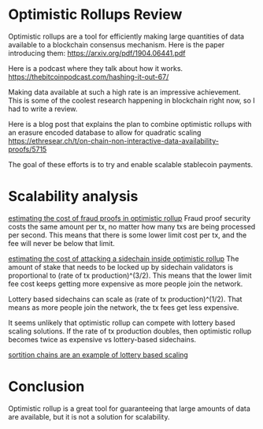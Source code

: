 Optimistic Rollups Review
===========

Optimistic rollups are a tool for efficiently making large quantities of data available to a blockchain consensus mechanism. Here is the paper introducing them: https://arxiv.org/pdf/1904.06441.pdf

Here is a podcast where they talk about how it works. https://thebitcoinpodcast.com/hashing-it-out-67/

Making data available at such a high rate is an impressive achievement. This is some of the coolest research happening in blockchain right now, so I had to write a review.

Here is a blog post that explains the plan to combine optimistic rollups with an erasure encoded database to allow for quadratic scaling https://ethresear.ch/t/on-chain-non-interactive-data-availability-proofs/5715

The goal of these efforts is to try and enable scalable stablecoin payments.

Scalability analysis
========

[estimating the cost of fraud proofs in optimistic rollup](https://github.com/zack-bitcoin/amoveo/blob/master/docs/other_blockchains/optimistic_rollups_fraud_proof_cost.md) Fraud proof security costs the same amount per tx, no matter how many txs are being processed per second.
This means that there is some lower limit cost per tx, and the fee will never be below that limit.

[estimating the cost of attacking a sidechain inside optimistic rollup](https://github.com/zack-bitcoin/amoveo/blob/master/docs/other_blockchains/optimistic_rollups_sidechain_attack.md)
The amount of stake that needs to be locked up by sidechain validators is proportional to (rate of tx production)^(3/2).
This means that the lower limit fee cost keeps getting more expensive as more people join the network.

Lottery based sidechains can scale as (rate of tx production)^(1/2). That means as more people join the network, the tx fees get less expensive.

It seems unlikely that optimistic rollup can compete with lottery based scaling solutions.
If the rate of tx production doubles, then optimistic rollup becomes twice as expensive vs lottery-based sidechains.

[sortition chains are an example of lottery based scaling](https://github.com/zack-bitcoin/amoveo/blob/master/docs/design/sortition_chains.md)

Conclusion
===========

Optimistic rollup is a great tool for guaranteeing that large amounts of data are available, but it is not a solution for scalability.
